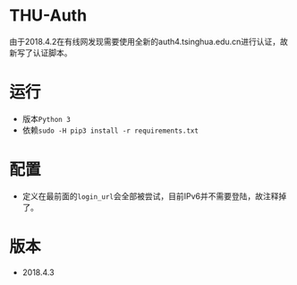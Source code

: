 # THU-Auth
由于2018.4.2在有线网发现需要使用全新的auth4.tsinghua.edu.cn进行认证，故新写了认证脚本。

# 运行
- 版本`Python 3`
- 依赖`sudo -H pip3 install -r requirements.txt`

# 配置
- 定义在最前面的`login_url`会全部被尝试，目前IPv6并不需要登陆，故注释掉了。

# 版本
- 2018.4.3